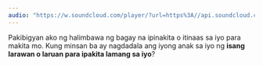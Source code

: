```yaml
---
audio: "https://w.soundcloud.com/player/?url=https%3A//api.soundcloud.com/tracks/1406192245%3Fsecret_token%3Ds-aReMMz7tFgO&color=%23ff5500&auto_play=true&hide_related=false&show_comments=true&show_user=true&show_reposts=false&show_teaser=true&visual=true"
---
```


Pakibigyan ako ng halimbawa ng bagay na ipinakita o itinaas sa iyo para makita mo. Kung minsan ba ay nagdadala ang iyong anak sa iyo ng <strong>isang larawan o laruan para ipakita lamang sa iyo</strong>?